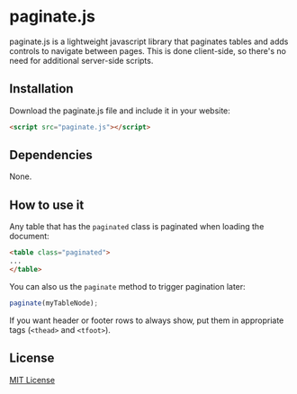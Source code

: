 # paginate.js
paginate.js is a lightweight javascript library that paginates tables and adds controls to navigate between pages. This is done client-side, so there's no need for additional server-side scripts.

## Installation
Download the paginate.js file and include it in your website:
```html
<script src="paginate.js"></script>
```

## Dependencies
None.

## How to use it
Any table that has the ```paginated``` class is paginated when loading the document:
```html
<table class="paginated">
...
</table>
```
You can also us the ```paginate``` method to trigger pagination later:
```js
paginate(myTableNode);
```
If you want header or footer rows to always show, put them in appropriate tags (```<thead>``` and ```<tfoot>```).

## License

[MIT License](LICENSE)
